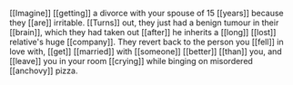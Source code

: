 [[Imagine]] [[getting]] a divorce with your spouse of 15 [[years]] because they [[are]] irritable. [[Turns]] out, they just had a benign tumour in their [[brain]], which they had taken out [[after]] he inherits a [[long]] [[lost]] relative's huge [[company]]. They revert back to the person you [[fell]] in love with, [[get]] [[married]] with [[someone]] [[better]] [[than]] you, and [[leave]] you in your room [[crying]] while binging on misordered [[anchovy]] pizza.